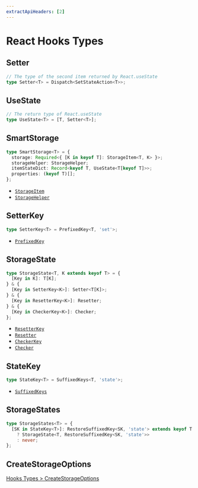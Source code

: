 ```yaml
---
extractApiHeaders: [2]
---
```


# React Hooks Types

## Setter

```ts
// The type of the second item returned by React.useState
type Setter<T> = Dispatch<SetStateAction<T>>;
```

## UseState

```ts
// The return type of React.useState
type UseState<T> = [T, Setter<T>];
```

## SmartStorage

```ts
type SmartStorage<T> = {
  storage: Required<{ [K in keyof T]: StorageItem<T, K> }>;
  storageHelper: StorageHelper;
  itemStateDict: Record<keyof T, UseState<T[keyof T]>>;
  properties: (keyof T)[];
};
```

<ReferencedTypes>

- [`StorageItem`](hooks.html#storageitem)
- [`StorageHelper`](hooks.html#storagehelper)

</ReferencedTypes>

<Divider />

## SetterKey

```ts
type SetterKey<T> = PrefixedKey<T, 'set'>;
```

<ReferencedTypes>

- [`PrefixedKey`](shared.html#prefixedkey)

</ReferencedTypes>

## StorageState

```ts
type StorageState<T, K extends keyof T> = {
  [Key in K]: T[K];
} & {
  [Key in SetterKey<K>]: Setter<T[K]>;
} & {
  [Key in ResetterKey<K>]: Resetter;
} & {
  [Key in CheckerKey<K>]: Checker;
};
```

<ReferencedTypes>

- [`ResetterKey`](shared.html#resetterkey)
- [`Resetter`](shared.html#resetter)
- [`CheckerKey`](shared.md#checkerkey)
- [`Checker`](shared.html#checker)

</ReferencedTypes>

## StateKey

```ts
type StateKey<T> = SuffixedKeys<T, 'state'>;
```

<ReferencedTypes>

- [`SuffixedKeys`](shared.html#suffixedkeys)

</ReferencedTypes>

## StorageStates

```ts
type StorageStates<T> = {
  [SK in StateKey<T>]: RestoreSuffixedKey<SK, 'state'> extends keyof T
    ? StorageState<T, RestoreSuffixedKey<SK, 'state'>>
    : never;
};
```

<Divider />

## CreateStorageOptions

[Hooks Types > CreateStorageOptions](./hooks.html#createstorageoptions)
